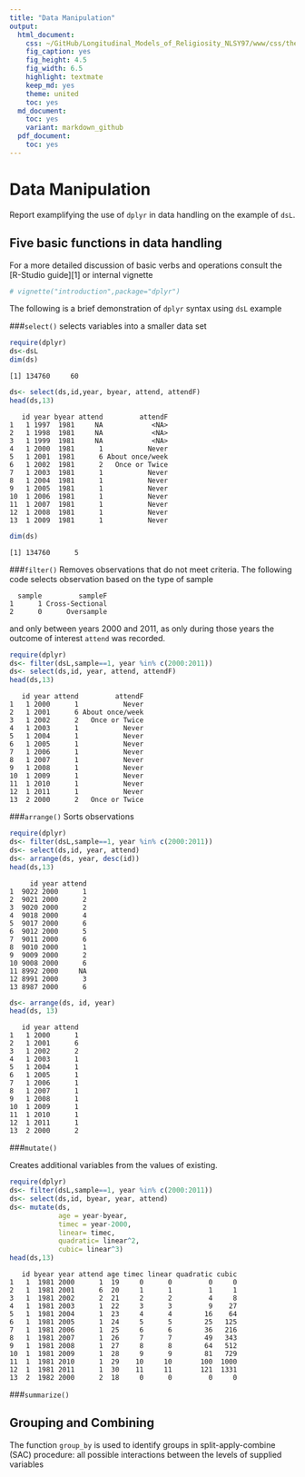 ```yaml
---
title: "Data Manipulation"
output:
  html_document:
    css: ~/GitHub/Longitudinal_Models_of_Religiosity_NLSY97/www/css/thesis.css
    fig_caption: yes
    fig_height: 4.5
    fig_width: 6.5
    highlight: textmate
    keep_md: yes
    theme: united
    toc: yes
  md_document:
    toc: yes
    variant: markdown_github
  pdf_document:
    toc: yes
---
```


<!--  Set the working directory to the repository's base directory; this assumes the report is nested inside of only one directory.-->




Data Manipulation
==============
Report examplifying the use of <code>dplyr</code> in data handling on the example of <code>dsL</code>.

<!-- Run this three chunks to get to the starting point -->






## Five basic functions in data handling

For a more detailed discussion of basic verbs and operations consult the [R-Studio guide][1] or internal vignette

```r
# vignette("introduction",package="dplyr")
```

The following is a brief demonstration of <code>dplyr</code> syntax using <code>dsL</code> example  

###<code>select()</code> 
selects variables into a smaller data set

```r
require(dplyr)
ds<-dsL
dim(ds)
```

```
[1] 134760     60
```

```r
ds<- select(ds,id,year, byear, attend, attendF)
head(ds,13)
```

```
   id year byear attend         attendF
1   1 1997  1981     NA            <NA>
2   1 1998  1981     NA            <NA>
3   1 1999  1981     NA            <NA>
4   1 2000  1981      1           Never
5   1 2001  1981      6 About once/week
6   1 2002  1981      2   Once or Twice
7   1 2003  1981      1           Never
8   1 2004  1981      1           Never
9   1 2005  1981      1           Never
10  1 2006  1981      1           Never
11  1 2007  1981      1           Never
12  1 2008  1981      1           Never
13  1 2009  1981      1           Never
```

```r
dim(ds)
```

```
[1] 134760      5
```

###<code>filter()</code> 
Removes observations that do not meet criteria. The following code selects observation based on the type of sample    


```
  sample         sampleF
1      1 Cross-Sectional
2      0      Oversample
```
and only between years 2000 and 2011, as only during those years the outcome of interest <code>attend</code> was recorded. 

```r
require(dplyr)
ds<- filter(dsL,sample==1, year %in% c(2000:2011))
ds<- select(ds,id, year, attend, attendF)
head(ds,13)
```

```
   id year attend         attendF
1   1 2000      1           Never
2   1 2001      6 About once/week
3   1 2002      2   Once or Twice
4   1 2003      1           Never
5   1 2004      1           Never
6   1 2005      1           Never
7   1 2006      1           Never
8   1 2007      1           Never
9   1 2008      1           Never
10  1 2009      1           Never
11  1 2010      1           Never
12  1 2011      1           Never
13  2 2000      2   Once or Twice
```


###<code>arrange()</code> 
Sorts observations

```r
require(dplyr)
ds<- filter(dsL,sample==1, year %in% c(2000:2011))
ds<- select(ds,id, year, attend)
ds<- arrange(ds, year, desc(id))
head(ds,13)
```

```
     id year attend
1  9022 2000      1
2  9021 2000      2
3  9020 2000      2
4  9018 2000      4
5  9017 2000      6
6  9012 2000      5
7  9011 2000      6
8  9010 2000      1
9  9009 2000      2
10 9008 2000      6
11 8992 2000     NA
12 8991 2000      3
13 8987 2000      6
```

```r
ds<- arrange(ds, id, year)
head(ds, 13)
```

```
   id year attend
1   1 2000      1
2   1 2001      6
3   1 2002      2
4   1 2003      1
5   1 2004      1
6   1 2005      1
7   1 2006      1
8   1 2007      1
9   1 2008      1
10  1 2009      1
11  1 2010      1
12  1 2011      1
13  2 2000      2
```


###<code>mutate()</code> 

Creates additional variables from the values of existing.

```r
require(dplyr)
ds<- filter(dsL,sample==1, year %in% c(2000:2011))
ds<- select(ds,id, byear, year, attend)
ds<- mutate(ds, 
            age = year-byear, 
            timec = year-2000,
            linear= timec,
            quadratic= linear^2,
            cubic= linear^3)
head(ds,13)
```

```
   id byear year attend age timec linear quadratic cubic
1   1  1981 2000      1  19     0      0         0     0
2   1  1981 2001      6  20     1      1         1     1
3   1  1981 2002      2  21     2      2         4     8
4   1  1981 2003      1  22     3      3         9    27
5   1  1981 2004      1  23     4      4        16    64
6   1  1981 2005      1  24     5      5        25   125
7   1  1981 2006      1  25     6      6        36   216
8   1  1981 2007      1  26     7      7        49   343
9   1  1981 2008      1  27     8      8        64   512
10  1  1981 2009      1  28     9      9        81   729
11  1  1981 2010      1  29    10     10       100  1000
12  1  1981 2011      1  30    11     11       121  1331
13  2  1982 2000      2  18     0      0         0     0
```

###<code>summarize()</code> 

## Grouping and Combining 
The function <code>group_by</code> is used to identify groups in split-apply-combine (SAC) procedure: all possible interactions between the levels of supplied variables








